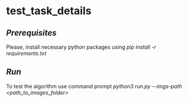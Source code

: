 # test_task_details
## *Prerequisites*
Please, install necessary python packages using *pip install -r requirements.txt*
## *Run*
To test the algorithm use command prompt *python3 run.py --imgs-path <path_to_images_folder>*  
